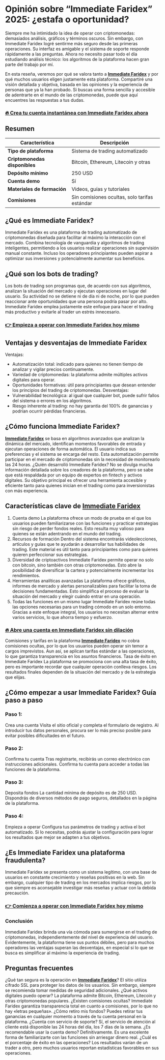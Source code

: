 # Opinión sobre “Immediate Faridex” 2025: ¿estafa o oportunidad?

Siempre me ha intimidado la idea de operar con criptomonedas: demasiados análisis, gráficos y términos oscuros. Sin embargo, con Immediate Faridex logré sentirme más seguro desde las primeras operaciones. Su interfaz es amigable y el sistema de soporte responde rápidamente a las preguntas. Ahora no necesito pasar todo el día estudiando análisis técnico: los algoritmos de la plataforma hacen gran parte del trabajo por mí.

En esta reseña, veremos por qué se valora tanto a **[Immediate Faridex](https://immediate-faridex.com)** y por qué muchos usuarios eligen justamente esta plataforma. Compartiré una visión detallada y objetiva, basada en las opiniones y la experiencia de personas que ya la han probado. Si buscas una forma sencilla y accesible de adentrarte en el mundo de las criptomonedas, puede que aquí encuentres las respuestas a tus dudas.

### [🔥 Crea tu cuenta instantánea con Immediate Faridex ahora](https://immediate-faridex.com)

## Resumen

| **Característica**            | **Descripción**                                          |
|-------------------------------|----------------------------------------------------------|
| **Tipo de plataforma**        | Sistema de trading automatizado                          |
| **Criptomonedas disponibles** | Bitcoin, Ethereum, Litecoin y otras                      |
| **Depósito mínimo**           | 250 USD                                                  |
| **Cuenta demo**               | Sí                                                       |
| **Materiales de formación**   | Videos, guías y tutoriales                               |
| **Comisiones**                | Sin comisiones ocultas, solo tarifas estándar            |


## ¿Qué es Immediate Faridex? 
Immediate Faridex es una plataforma de trading automatizado de criptomonedas diseñada para facilitar al máximo la interacción con el mercado. Combina tecnología de vanguardia y algoritmos de trading inteligentes, permitiendo a los usuarios realizar operaciones sin supervisión manual constante. Incluso los operadores principiantes pueden aspirar a optimizar sus inversiones y potencialmente aumentar sus beneficios.
## ¿Qué son los bots de trading? 
Los bots de trading son programas que, de acuerdo con sus algoritmos, analizan la situación del mercado y ejecutan operaciones en lugar del usuario. Su actividad no se detiene ni de día ni de noche, por lo que pueden reaccionar ante oportunidades que una persona podría pasar por alto. Immediate Faridex emplea justamente este enfoque para hacer el trading más productivo y evitarle al trader un estrés innecesario.

### [👉 Empieza a operar con Immediate Faridex hoy mismo](https://immediate-faridex.com)

## Ventajas y desventajas de Immediate Faridex
Ventajas:
* Automatización total: indicado para quienes no tienen tiempo de analizar y vigilar precios continuamente.
* Variedad de criptomonedas: la plataforma admite múltiples activos digitales para operar.
* Oportunidades formativas: útil para principiantes que desean entender los principios del trading de criptomonedas.
Desventajas:
* Vulnerabilidad tecnológica: al igual que cualquier bot, puede sufrir fallos del sistema o errores en los algoritmos.
* Riesgo inherente al trading: no hay garantía del 100% de ganancias y podrían ocurrir pérdidas financieras.

## ¿Cómo funciona Immediate Faridex? 

**[Immediate Faridex](https://immediate-faridex.com)** se basa en algoritmos avanzados que analizan la dinámica del mercado, identifican momentos favorables de entrada y ejecutan operaciones de forma automática. El usuario indica sus preferencias y el sistema se encarga del resto. Esta automatización permite participar en el mercado de criptomonedas sin la necesidad de monitorearlo las 24 horas.
¿Quién desarrolló Immediate Faridex? No se divulga mucha información detallada sobre los creadores de la plataforma, pero se sabe que está respaldada por un equipo de expertos en fintech y activos digitales. Su objetivo principal es ofrecer una herramienta accesible y eficiente tanto para quienes inician en el trading como para inversionistas con más experiencia.

## Características clave de **[Immediate Faridex](https://immediate-faridex.com)**
1. Cuenta demo La plataforma ofrece un modo de prueba en el que los usuarios pueden familiarizarse con las funciones y practicar estrategias sin riesgo de perder fondos reales. Esto resulta muy valioso para quienes se están adentrando en el mundo del trading.
2. Recursos de formación Dentro del sistema encontrarás videolecciones, artículos y guías que te ayudarán a desarrollar tus habilidades de trading. Este material es útil tanto para principiantes como para quienes quieren perfeccionar sus estrategias.
3. Diversidad de criptoactivos Immediate Faridex permite operar no solo con bitcoin, sino también con otras criptomonedas. Esto abre la posibilidad de diversificar la cartera y potencialmente incrementar los rendimientos.
4. Herramientas analíticas avanzadas La plataforma ofrece gráficos, informes de mercado y alertas personalizables para facilitar la toma de decisiones fundamentadas. Esto simplifica el proceso de evaluar la situación del mercado y elegir cuándo entrar en una operación.
5. Todas las funciones en un mismo lugar Immediate Faridex reúne todas las opciones necesarias para un trading cómodo en un solo entorno. Gracias a este enfoque integral, los usuarios no necesitan alternar entre varios servicios, lo que ahorra tiempo y esfuerzo.

### [🔥 Abre una cuenta en Immediate Faridex sin dilación](https://immediate-faridex.com)

Comisiones y tarifas en la plataforma **[Immediate Faridex](https://immediate-faridex.com)** no cobra comisiones ocultas, por lo que los usuarios pueden operar sin temor a cargos imprevistos. Aun así, se aplican tarifas estándar a las operaciones, lo que garantiza transparencia en los asuntos financieros.
Tasa de éxito en Immediate Faridex La plataforma se promociona con una alta tasa de éxito, pero es importante recordar que cualquier operación conlleva riesgos. Los resultados finales dependen de la situación del mercado y de la estrategia que elijas.

## ¿Cómo empezar a usar Immediate Faridex? Guía paso a paso
### Paso 1: 
Crea una cuenta Visita el sitio oficial y completa el formulario de registro. Al introducir tus datos personales, procura ser lo más preciso posible para evitar posibles dificultades en el futuro.
### Paso 2: 
Confirma tu cuenta Tras registrarte, recibirás un correo electrónico con instrucciones adicionales. Confirma tu cuenta para acceder a todas las funciones de la plataforma.
### Paso 3: 
Deposita fondos La cantidad mínima de depósito es de 250 USD. Dispondrás de diversos métodos de pago seguros, detallados en la página de la plataforma.
### Paso 4: 
Empieza a operar Configura tus parámetros de trading y activa el bot automatizado. Si lo necesitas, podrás ajustar la configuración para lograr los resultados que mejor se adapten a tus objetivos.

## ¿Es Immediate Faridex una plataforma fraudulenta? 
Immediate Faridex se presenta como un sistema legítimo, con una base de usuarios en constante crecimiento y reseñas positivas en la web. Sin embargo, cualquier tipo de trading en los mercados implica riesgos, por lo que siempre es aconsejable investigar más reseñas y actuar con la debida precaución.

### [👉 Comienza a operar con Immediate Faridex hoy mismo](https://immediate-faridex.com)

### Conclusión
Immediate Faridex brinda una vía cómoda para sumergirse en el trading de criptomonedas, independientemente del nivel de experiencia del usuario. Evidentemente, la plataforma tiene sus puntos débiles, pero para muchos operadores las ventajas superan las desventajas, en especial si lo que se busca es simplificar al máximo la experiencia de trading.

## Preguntas frecuentes
¿Qué tan segura es la operación en **[Immediate Faridex](https://immediate-faridex.com)**? El sitio utiliza cifrado SSL para proteger los datos de los usuarios. Sin embargo, siempre se recomienda tomar medidas de seguridad adicionales.
¿Qué activos digitales puedo operar? La plataforma admite Bitcoin, Ethereum, Litecoin y otras criptomonedas populares.
¿Existen comisiones ocultas? Immediate Faridex garantiza transparencia total en cuanto a comisiones, por lo que no hay «letras pequeñas».
¿Cómo retiro mis fondos? Puedes retirar tus ganancias en cualquier momento a través de tu cuenta personal en la plataforma.
¿Cuenta con servicio de soporte? Sí, el servicio de atención al cliente está disponible las 24 horas del día, los 7 días de la semana.
¿Es recomendable usar la cuenta demo? Definitivamente. Es una excelente forma de familiarizarte con las funciones sin arriesgar dinero real.
¿Cuál es el porcentaje de éxito en las operaciones? Los resultados varían de un trader a otro, pero muchos usuarios reportan estadísticas favorables en sus operaciones.
